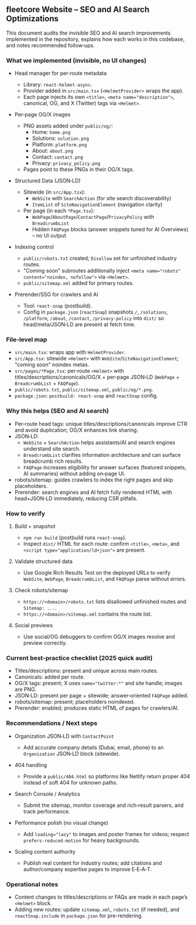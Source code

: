## fleetcore Website – SEO and AI Search Optimizations

This document audits the invisible SEO and AI search improvements implemented in the repository, explains how each works in this codebase, and notes recommended follow‑ups.

### What we implemented (invisible, no UI changes)

- Head manager for per‑route metadata
  - Library: `react-helmet-async`.
  - Provider added in `src/main.tsx` (`<HelmetProvider>` wraps the app).
  - Each page injects its own `<title>`, `<meta name="description">`, canonical, OG, and X (Twitter) tags via `<Helmet>`.

- Per‑page OG/X images
  - PNG assets added under `public/og/`:
    - Home: `home.png`
    - Solutions: `solution.png`
    - Platform: `platform.png`
    - About: `about.png`
    - Contact: `contact.png`
    - Privacy: `privacy_policy.png`
  - Pages point to these PNGs in their OG/X tags.

- Structured Data (JSON‑LD)
  - Sitewide (in `src/App.tsx`):
    - `WebSite` with `SearchAction` (for site search discoverability)
    - `ItemList` of `SiteNavigationElement` (navigation clarity)
  - Per page (in each `*Page.tsx`):
    - `WebPage`/`AboutPage`/`ContactPage`/`PrivacyPolicy` with `BreadcrumbList`
    - Hidden `FAQPage` blocks (answer snippets tuned for AI Overviews) – no UI output

- Indexing control
  - `public/robots.txt` created; `Disallow` set for unfinished industry routes.
  - "Coming soon" subroutes additionally inject `<meta name="robots" content="noindex, nofollow">` via `<Helmet>`.
  - `public/sitemap.xml` added for primary routes.

- Prerender/SSG for crawlers and AI
  - Tool: `react-snap` (postbuild).
  - Config in `package.json` (`reactSnap`) snapshots `/`, `/solutions`, `/platform`, `/about`, `/contact`, `/privacy-policy` into `dist/` so head/meta/JSON‑LD are present at fetch time.

### File‑level map

- `src/main.tsx`: wraps app with `HelmetProvider`.
- `src/App.tsx`: sitewide `<Helmet>` with `WebSite`/`SiteNavigationElement`; "coming soon" noindex metas.
- `src/pages/*Page.tsx`: per‑route `<Helmet>` with titles/descriptions/canonicals/OG/X + per‑page JSON‑LD (`WebPage` + `BreadcrumbList` + `FAQPage`).
- `public/robots.txt`, `public/sitemap.xml`, `public/og/*.png`.
- `package.json`: `postbuild: react-snap` and `reactSnap` config.

### Why this helps (SEO and AI search)

- Per‑route head tags: unique titles/descriptions/canonicals improve CTR and avoid duplication; OG/X enhances link sharing.
- JSON‑LD:
  - `WebSite` + `SearchAction` helps assistants/AI and search engines understand site search.
  - `BreadcrumbList` clarifies information architecture and can surface breadcrumb rich results.
  - `FAQPage` increases eligibility for answer surfaces (featured snippets, AI summaries) without adding on‑page UI.
- robots/sitemap: guides crawlers to index the right pages and skip placeholders.
- Prerender: search engines and AI fetch fully rendered HTML with head+JSON‑LD immediately, reducing CSR pitfalls.

### How to verify

1) Build + snapshot
   - `npm run build` (postbuild runs `react-snap`).
   - Inspect `dist/` HTML for each route: confirm `<title>`, `<meta>`, and `<script type="application/ld+json">` are present.

2) Validate structured data
   - Use Google Rich Results Test on the deployed URLs to verify `WebSite`, `WebPage`, `BreadcrumbList`, and `FAQPage` parse without errors.

3) Check robots/sitemap
   - `https://<domain>/robots.txt` lists disallowed unfinished routes and `Sitemap: ...`.
   - `https://<domain>/sitemap.xml` contains the route list.

4) Social previews
   - Use social/OG debuggers to confirm OG/X images resolve and preview correctly.

### Current best‑practice checklist (2025 quick audit)

- Titles/descriptions: present and unique across main routes.
- Canonicals: added per route.
- OG/X tags: present; X uses `name="twitter:*"` and site handle; images are PNG.
- JSON‑LD: present per page + sitewide; answer‑oriented `FAQPage` added.
- robots/sitemap: present; placeholders noindexed.
- Prerender: enabled; produces static HTML of pages for crawlers/AI.

### Recommendations / Next steps

- Organization JSON‑LD with `ContactPoint`
  - Add accurate company details (Dubai, email, phone) to an `Organization` JSON‑LD block (sitewide).

- 404 handling
  - Provide a `public/404.html` so platforms like Netlify return proper 404 instead of soft 404 for unknown paths.

- Search Console / Analytics
  - Submit the sitemap, monitor coverage and rich‑result parsers, and track performance.

- Performance polish (no visual change)
  - Add `loading="lazy"` to images and poster frames for videos; respect `prefers-reduced-motion` for heavy backgrounds.

- Scaling content authority
  - Publish real content for industry routes; add citations and author/company expertise pages to improve E‑E‑A‑T.

### Operational notes

- Content changes to titles/descriptions or FAQs are made in each page’s `<Helmet>` block.
- Adding new routes: update `sitemap.xml`, `robots.txt` (if needed), and `reactSnap.include` in `package.json` for pre-rendering.


